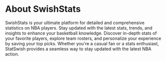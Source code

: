 # About SwishStats
SwishStats is your ultimate platform for detailed and comprehensive statistics on NBA players. Stay updated with the latest stats, trends, and insights to enhance your basketball knowledge. Discover in-depth stats of your favorite players, explore team rosters, and personalize your experience by saving your top picks. Whether you're a casual fan or a stats enthusiast, StatSwish provides a seamless way to stay updated with the latest NBA action.
